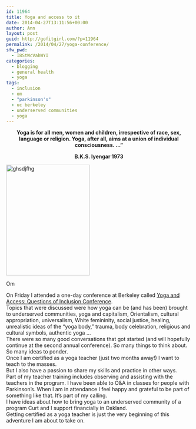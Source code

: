 ```yaml
---
id: 11964
title: Yoga and access to it
date: 2014-04-27T13:11:56+00:00
author: Ann
layout: post
guid: http://gofitgirl.com/?p=11964
permalink: /2014/04/27/yoga-conference/
sfw_pwd:
  - I8StWcVahWYI
categories:
  - blogging
  - general health
  - yoga
tags:
  - inclusion
  - om
  - "parkinson's"
  - uc berkeley
  - underserved communities
  - yoga
---
```

<p style="text-align: center;">
  <strong>Yoga is for all men, women and children, irrespective of race, sex, language or religion. Yoga, after all, aims at a union of individual consciousness. &#8230;&#8221;</strong>
</p>

<p style="text-align: center;">
  <strong>B.K.S. Iyengar 1973</strong>
</p>

<div id="attachment_11969" style="width: 237px" class="wp-caption alignleft">
  <a href="http://gofitgirl.com/2014/04/yoga-conference/img_5270/" rel="attachment wp-att-11969"><img class="size-medium wp-image-11969" alt="ghsdjfhg" src="http://gofitgirl.com/wp-content/uploads/2014/04/IMG_5270-e1398624774944-227x300.jpg" width="227" height="300" /></a>
  
  <p class="wp-caption-text">
    Om
  </p>
</div>

  
On Friday I attended a one-day conference at Berkeley called [Yoga and Access: Questions of Inclusion Conference](http://www.raceandyoga.com/yoga-and-access-questions-of-inclusion-conference.html).  
Topics that were discussed were how yoga can be (and has been) brought to underserved communities, yoga and capitalism, Orientalism, cultural appropriation, universalism, White femininity, social justice, healing, unrealistic ideas of the &#8220;yoga body,&#8221; trauma, body celebration, religious and cultural symbols, authentic yoga &#8230;  
There were so many good conversations that got started (and will hopefully continue at the second annual conference). So many things to think about. So many ideas to ponder.  
Once I am certified as a yoga teacher (just two months away!) I want to teach to the masses.  
But I also have a passion to share my skills and practice in other ways.  
Part of my teacher training includes observing and assisting with the teachers in the program. I have been able to O&A in classes for people with Parkinson&#8217;s. When I am in attendance I feel happy and grateful to be part of something like that. It&#8217;s part of my calling.  
I have ideas about how to bring yoga to an underserved community of a program Curt and I support financially in Oakland.  
Getting certified as a yoga teacher is just the very beginning of this adventure I am about to take on.
